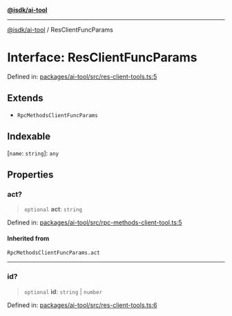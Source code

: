 [**@isdk/ai-tool**](../README.md)

***

[@isdk/ai-tool](../globals.md) / ResClientFuncParams

# Interface: ResClientFuncParams

Defined in: [packages/ai-tool/src/res-client-tools.ts:5](https://github.com/isdk/ai-tool.js/blob/6a89194ac34437a1bc58f7ec590cd22976939ca6/src/res-client-tools.ts#L5)

## Extends

- `RpcMethodsClientFuncParams`

## Indexable

\[`name`: `string`\]: `any`

## Properties

### act?

> `optional` **act**: `string`

Defined in: [packages/ai-tool/src/rpc-methods-client-tool.ts:5](https://github.com/isdk/ai-tool.js/blob/6a89194ac34437a1bc58f7ec590cd22976939ca6/src/rpc-methods-client-tool.ts#L5)

#### Inherited from

`RpcMethodsClientFuncParams.act`

***

### id?

> `optional` **id**: `string` \| `number`

Defined in: [packages/ai-tool/src/res-client-tools.ts:6](https://github.com/isdk/ai-tool.js/blob/6a89194ac34437a1bc58f7ec590cd22976939ca6/src/res-client-tools.ts#L6)
